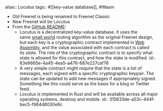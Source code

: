 ---
---

alias:: Locutus
tags:: #[[key-value database]], #Wasm

- Old Freenet is being renamed to Freenet Classic
- New Freenet will be Locutus
- From the [GitHub README](https://github.com/freenet/locutus):
	- Locutus is a decentralized key-value database. It uses the same [small world](https://freenetproject.org/assets/papers/lic.pdf) routing algorithm as the original Freenet design, but each key is a cryptographic contract implemented in [Web Assembly](https://webassembly.org/), and the value associated with each contract is called its *state*. The role of the cryptographic contract is to specify what state is allowed for this contract, and how the state is modified.
	  id:: 63e6665e-4a45-4ea5-a476-687e227caf78
	- A very simple contract might require that the state is a list of messages, each signed with a specific cryptographic keypair. The state can be updated to add new messages if appropriately signed. Something like this could serve as the basis for a blog or Twitter feed.
	- Locutus is implemented in Rust and will be available across all major operating systems, desktop and mobile.
	  id:: 315633de-a53c-444f-bec5-f964d8030e9c